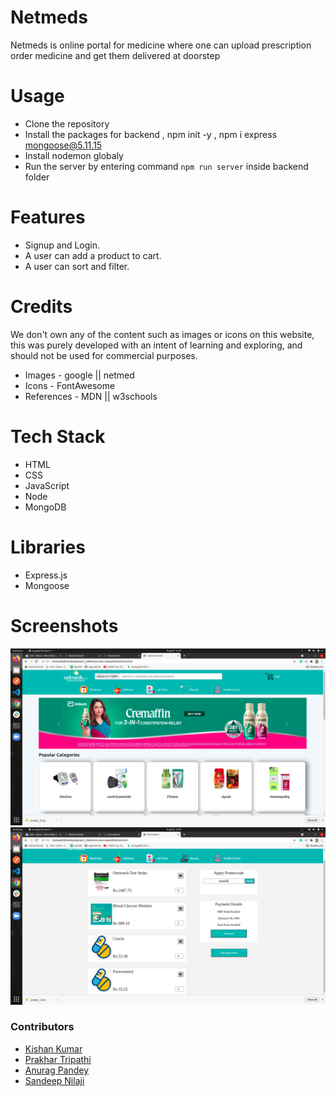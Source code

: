 # Netmeds
Netmeds is online portal for medicine where one can upload prescription order medicine and get them delivered at doorstep
# Usage
* Clone the repository
* Install the packages for backend , npm init -y , npm i express mongoose@5.11.15
* Install nodemon globaly
* Run the server by entering command `npm run server` inside backend folder
# Features
* Signup and Login.
* A user can add a product to cart.
* A user can sort and filter.

# Credits
We don't own any of the content such as images or icons on this website, this was purely developed with an intent of learning and exploring, and should not be used for commercial purposes.
* Images - google || netmed
* Icons - FontAwesome 
* References - MDN || w3schools
# Tech Stack 
* HTML
* CSS
* JavaScript
* Node
* MongoDB
# Libraries 
* Express.js
* Mongoose

# Screenshots
![Homepage](https://github.com/Prakharsvnit/Netmeds-clone/blob/master/Netmeds-clone-master/images/Screenshot%20from%202021-08-28%2012-37-19.png)
![cart page](https://github.com/Prakharsvnit/Netmeds-clone/blob/master/Netmeds-clone-master/images/Screenshot%20from%202021-08-28%2012-30-19.png)

### Contributors
* <a href="https://github.com/kishankumar2021">Kishan Kumar</a>
* <a href="https://github.com/Prakharsvnit">Prakhar Tripathi </a>
* <a href="https://github.com/anurag99x">Anurag Pandey </a>
* <a href="https://github.com/sandeepnilaji"> Sandeep Nilaji </a>
